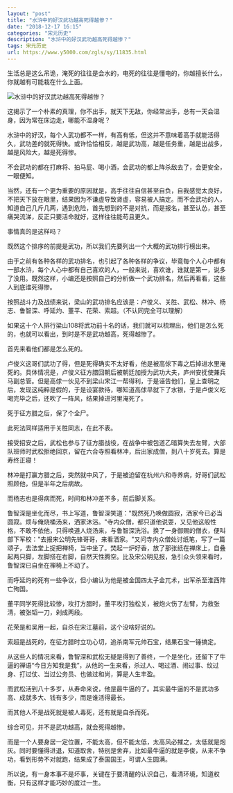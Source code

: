 ```yaml
---
layout: "post"
title: "水浒中的好汉武功越高死得越惨？"
date: "2018-12-17 16:15"
categories: "宋元历史"
description: "水浒中的好汉武功越高死得越惨？"
tags: 宋元历史
url: https://www.y5000.com/zgls/sy/11835.html
---
```






生活总是这么吊诡，淹死的往往是会水的，电死的往往是懂电的，你越擅长什么，你就越有可能栽在什么上面。

![水浒中的好汉武功越高死得越惨？](/uploads/allimg/170122/6-1F122153U33H.JPG)

这揭示了一个朴素的真理，你不出手，就天下无敌，你经常出手，总有一天会湿身，因为常在床边走，哪能不湿身呢？

水浒中的好汉，每个人武功都不一样，有高有低，但这并不意味着高手就能活得久，武功差的就死得快。或许恰恰相反，越是武功高，越是任务重，越是出战多，越是风险大，越是死得惨。

不会武功的都在打麻将、拍马屁、喝小酒，会武功的都上阵杀敌去了，会更安全，一眼便知。

当然，还有一个更为重要的原因就是，高手往往自信甚至自负，自我感觉太良好，不把天下放在眼里，结果因为不谦虚导致肾虚，容易被人搞定。而不会武功的人，知道自己几斤几两，遇到危险，首先想到的不是对抗，而是报名，甚至认怂，甚至痛哭流涕，反正只要活命就好，这样往往能苟且更久。

事情真的是这样吗？

既然这个排序的前提是武功，所以我们先要列出一个大概的武功排行榜出来。

由于之前有各种各样的武功排名，也引起了各种各样的争议，毕竟每个人心中都有一部水浒，每个人心中都有自己喜欢的人，一般来说，喜欢谁，谁就是第一，说多了没用。既然这样，小编还是按照自己的分析做一个武功排名，然后再看看，这些人到底谁死得惨。

按照战斗力及战绩来说，梁山的武功排名应该是：卢俊义、关胜、武松、林冲、杨志、鲁智深、呼延灼、董平、花荣、索超。（不认同完全可以理解）

如果这十个人排行梁山108将武功前十名的话，我们就可以梳理出，他们是怎么死的，也就可以看出，到时是不是武功越高，死得越惨了。

首先来看他们都是怎么死的。

卢俊义这哥们武功了得，但是死得确实不太好看，他是被高俅下毒之后掉进水里淹死的。具体情况是，卢俊义征方腊回朝后被朝廷加授为武功大夫，庐州安抚使兼兵马副总管。但是高俅一伙见不到梁山宋江一帮得利，于是诬告他们，皇上查明之后，发现这纯粹是假的，于是设宴款待，哪知道高俅早就下了水银，于是卢俊义吃喝完毕之后，还吹了一阵风，结果掉进河里淹死了。

死于征方腊之后，保了个全尸。

此死法同样适用于关胜同志，在此不表。

接受招安之后，武松也参与了征方腊战役，在战争中被包道乙暗算失去左臂，大部队班师时武松拒绝回京，留在六合寺照看林冲，后出家成僧，到八十岁死去。算是寿终正寝！

林冲是打赢方腊之后，突然就中风了，于是被迫留在杭州六和寺养病，好哥们武松照顾他，但是半年之后病故。

而杨志也是得病而死，时间和林冲差不多，前后脚关系。

鲁智深是坐化而尽，书上写道，鲁智深笑道："既然死乃唤做圆寂，洒家今已必当圆寂。烦与俺烧桶汤来，洒家沐浴。"寺内众僧，都只道他说耍，又见他这般性格，不敢不依他，只得唤道人烧汤来，与鲁智深洗浴。换了一身御赐的僧衣，便叫部下军校："去报宋公明先锋哥哥，来看洒家。"又问寺内众僧处讨纸笔，写了一篇颂子，去法堂上捉把禅椅，当中坐了。焚起一炉好香，放了那张纸在禅床上，自叠起两只脚，左脚搭在右脚，自然天性腾空。比及宋公明见报，急引众头领来看时，鲁智深已自坐在禅椅上不动了。

而呼延灼的死有一些争议，但小编认为他是被金国四太子金兀术，出军杀至淮西阵亡殉国。

董平同学死得比较惨，攻打方腊时，董平攻打独松关，被炮火伤了左臂，为救张清，被张韬一刀，剁成两段。

花荣是和吴用一起，自杀在宋江墓前，这个没啥好说的。

索超是战死的，在征方腊时立功心切，追杀南军元帅石宝，结果石宝一锤搞定。

从这些人的情况来看，鲁智深和武松无疑是得到了善终，一个是坐化，还留下了牛逼的禅语“今日方知我是我”，从他的一生来看，杀过人、喝过酒、闹过事、纹过身、打过仗、当过公务员、也做过和尚，算是人生丰盈。

而武松活到八十多岁，从寿命来说，他是最牛逼的了。其实最牛逼的不是武功多高、成就多大、钱有多少，而是谁活得最长。

而其他人不是战死就是被人毒死，还有就是自杀而死。

综合可见，并不是武功越高，就会死得越惨。

而是一个人要身居一定位置，不能太高，但不能太低，太高风必摧之，太低就是炮灰。同时要懂得进退，知道取舍，特别是舍弃，比如最牛逼的就是李俊，从来不争功，看到形势不对就跑，结果成了泰国国王，可谓人生圆满。

所以说，有一身本事不是坏事，关键在于要清醒的认识自己，看清环境，知道权衡，只有这样才能巧妙的度过一生。
